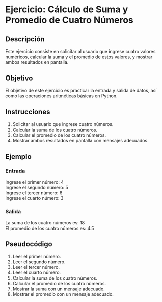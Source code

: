 # Ejercicio: Cálculo de Suma y Promedio de Cuatro Números

## Descripción

Este ejercicio consiste en solicitar al usuario que ingrese cuatro valores numéricos, calcular la suma y el promedio de estos valores, y mostrar ambos resultados en pantalla.

## Objetivo

El objetivo de este ejercicio es practicar la entrada y salida de datos, así como las operaciones aritméticas básicas en Python.

## Instrucciones

1. Solicitar al usuario que ingrese cuatro números.
2. Calcular la suma de los cuatro números.
3. Calcular el promedio de los cuatro números.
4. Mostrar ambos resultados en pantalla con mensajes adecuados.

## Ejemplo

### Entrada

Ingrese el primer número: 4 <br>
Ingrese el segundo número: 5 <br>
Ingrese el tercer número: 6 <br>
Ingrese el cuarto número: 3 <br>

### Salida

La suma de los cuatro números es: 18 <br>
El promedio de los cuatro números es: 4.5 <br>

## Pseudocódigo

1. Leer el primer número.
2. Leer el segundo número.
3. Leer el tercer número.
4. Leer el cuarto número.
5. Calcular la suma de los cuatro números.
6. Calcular el promedio de los cuatro números.
7. Mostrar la suma con un mensaje adecuado.
8. Mostrar el promedio con un mensaje adecuado.
